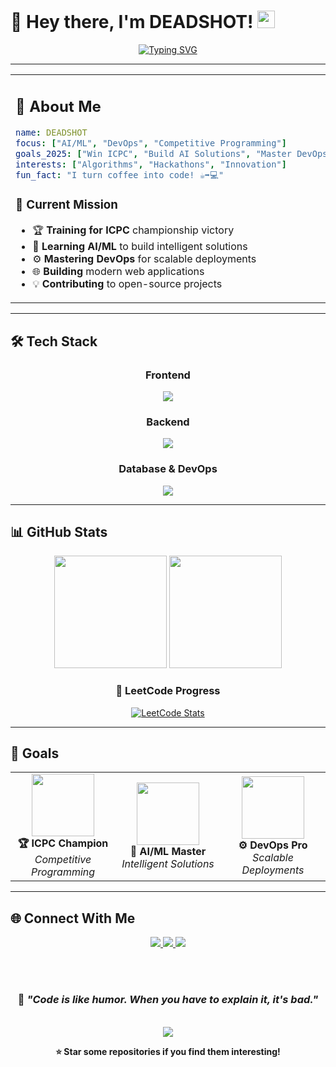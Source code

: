 # 🎯 Hey there, I'm DEADSHOT! <img src="https://media.giphy.com/media/hvRJCLFzcasrR4ia7z/giphy.gif" width="28px">

<div align="center">
  
  [![Typing SVG](https://readme-typing-svg.herokuapp.com?font=Fira+Code&size=22&duration=3000&pause=1000&color=FFD700&center=true&vCenter=true&width=600&lines=Passionate+Developer+%26+Problem+Solver;AI%2FML+%7C+DevOps+%7C+Microservices;Competitive+Programming+Enthusiast;Building+Scalable+Solutions)](https://git.io/typing-svg)
  
</div>

---

<table>
<tr>
<td width="60%">

## 🚀 About Me

```yaml
name: DEADSHOT
focus: ["AI/ML", "DevOps", "Competitive Programming"]
goals_2025: ["Win ICPC", "Build AI Solutions", "Master DevOps"]
interests: ["Algorithms", "Hackathons", "Innovation"]
fun_fact: "I turn coffee into code! ☕➡️💻"
```

### 🎯 Current Mission
- 🏆 **Training for ICPC** championship victory
- 🤖 **Learning AI/ML** to build intelligent solutions
- ⚙️ **Mastering DevOps** for scalable deployments
- 🌐 **Building** modern web applications
- 💡 **Contributing** to open-source projects

</td>
<td width="40%">

<div align="center">
<img src="https://user-images.githubusercontent.com/74038190/229223263-cf2e4b07-2615-4f87-9c38-e37600f8381a.gif" width="300">
</div>

</td>
</tr>
</table>

---

## 🛠️ Tech Stack

<div align="center">

### Frontend
<img src="https://skillicons.dev/icons?i=react,html,css,javascript,bootstrap,tailwind" />

### Backend
<img src="https://skillicons.dev/icons?i=nodejs,express,python,java,c,cpp" />

### Database & DevOps
<img src="https://skillicons.dev/icons?i=mongodb,postgresql,docker,kubernetes,git,github" />

</div>

---

## 📊 GitHub Stats

<div align="center">
  
  <img height="180em" src="https://github-readme-stats.vercel.app/api?username=RITVIKKAMASETTY&show_icons=true&theme=algolia&include_all_commits=true&count_private=true&hide_border=true&bg_color=0D1117&title_color=FFD700&icon_color=00D9FF&text_color=FFFFFF&border_radius=15"/>
  <img height="180em" src="https://github-readme-stats.vercel.app/api/top-langs/?username=RITVIKKAMASETTY&layout=compact&theme=algolia&hide_border=true&bg_color=0D1117&title_color=FFD700&text_color=FFFFFF&border_radius=15"/>
  
</div>

<div align="center">
  
  ### 🏅 LeetCode Progress
  <a href="https://leetcode.com/u/Y0gtcc5Abj/" target="_blank">
    <img src="https://leetcard.jacoblin.cool/Y0gtcc5Abj?theme=unicorn&font=Nunito&ext=contest" alt="LeetCode Stats" />
  </a>
  
</div>

---

## 🎯 Goals

<div align="center">

<table>
<tr>
<td align="center" width="33%">
<img src="https://user-images.githubusercontent.com/74038190/212284158-e840e285-664b-44d7-b79b-e264b5e54825.gif" width="100"><br>
<b>🏆 ICPC Champion</b><br>
<i>Competitive Programming</i>
</td>
<td align="center" width="33%">
<img src="https://user-images.githubusercontent.com/74038190/212284136-03988914-d899-44b4-b1d9-4eeccf656e44.gif" width="100"><br>
<b>🤖 AI/ML Master</b><br>
<i>Intelligent Solutions</i>
</td>
<td align="center" width="33%">
<img src="https://user-images.githubusercontent.com/74038190/212284145-bf2c01a8-c448-4f1a-b911-99112b1423d7.gif" width="100"><br>
<b>⚙️ DevOps Pro</b><br>
<i>Scalable Deployments</i>
</td>
</tr>
</table>

</div>

---

## 🌐 Connect With Me

<div align="center">
  
  <a href="https://www.linkedin.com/in/ritvik--k" target="_blank">
    <img src="https://img.shields.io/badge/LinkedIn-0077B5?style=for-the-badge&logo=linkedin&logoColor=white" />
  </a>
  <a href="mailto:ritvikritvsymp@gmail.com" target="_blank">
    <img src="https://img.shields.io/badge/Gmail-D14836?style=for-the-badge&logo=gmail&logoColor=white" />
  </a>
  <a href="https://leetcode.com/u/Y0gtcc5Abj/" target="_blank">
    <img src="https://img.shields.io/badge/LeetCode-FFA116?style=for-the-badge&logo=leetcode&logoColor=black" />
  </a>
  
  <br><br>
  
  ### 💭 *"Code is like humor. When you have to explain it, it's bad."*
  
  <br>
  
  <img src="https://komarev.com/ghpvc/?username=RITVIKKAMASETTY&label=Profile%20Views&color=brightgreen&style=flat-square" />
  
  **⭐ Star some repositories if you find them interesting!**
  
</div>

